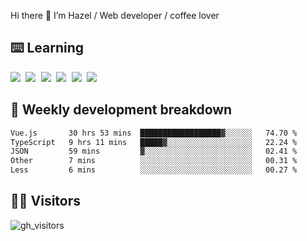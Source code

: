 
Hi there 👋 I’m Hazel / Web developer / coffee lover

## ⌨️ Learning

<samp>
 <a href="https://github.com/vuejs/core"><img src="https://api.iconify.design/logos:vue.svg" /></a>
  <a href="https://github.com/vuejs/core"><img src="https://api.iconify.design/logos:react.svg" /></a>
  <a href="https://github.com/solidjs/solid"><img src="https://api.iconify.design/logos:solidjs.svg" /></a>
  <a href="https://github.com/vitejs/vite"><img src="https://api.iconify.design/logos:vitejs.svg" /></a>
  <a href="https://github.com/microsoft/TypeScript"><img src="https://api.iconify.design/logos:typescript-icon.svg" /></a> 
  <a href="https://github.com/unocss/unocss"><img src="https://api.iconify.design/logos:unocss.svg" /></a>
  

</samp>


## 🦀 Weekly development breakdown

<!--START_SECTION:waka-->

```txt
Vue.js       30 hrs 53 mins  ██████████████████▓░░░░░░   74.70 %
TypeScript   9 hrs 11 mins   █████▓░░░░░░░░░░░░░░░░░░░   22.24 %
JSON         59 mins         ▓░░░░░░░░░░░░░░░░░░░░░░░░   02.41 %
Other        7 mins          ░░░░░░░░░░░░░░░░░░░░░░░░░   00.31 %
Less         6 mins          ░░░░░░░░░░░░░░░░░░░░░░░░░   00.27 %
```

<!--END_SECTION:waka-->
## 👬🏻 Visitors

![gh_visitors](https://profile-counter.glitch.me/Hazel-Lin/count.svg)

